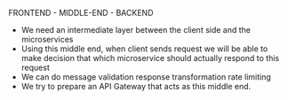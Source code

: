 FRONTEND - MIDDLE-END - BACKEND

- We need an intermediate layer between the client side and the microservices
- Using this middle end, when client sends request we will be able to make decision that which microservice should actually respond to this request
- We can do message validation response transformation rate limiting
- We try to prepare an API Gateway that acts as this middle end.
